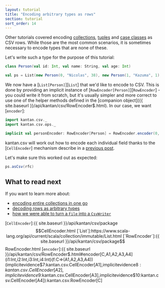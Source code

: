 ```yaml
---
layout: tutorial
title: "Encoding arbitrary types as rows"
section: tutorial
sort_order: 14
---
```

Other tutorials covered encoding [collections](collections_as_rows.html), [tuples](tuples_as_rows.html)
and [case classes](case_classes_as_rows.html) as CSV rows. While those are the most common scenarios, it is sometimes
necessary to encode types that are none of these.

Let's write such a type for the purpose of this tutorial:

```scala mdoc:silent
class Person(val id: Int, val name: String, val age: Int)

val ps = List(new Person(0, "Nicolas", 38), new Person(1, "Kazuma", 1), new Person(2, "John", 18))
```

We now have a [`List[Person]`][`List`] that we'd like to encode to CSV. This is done by providing an implicit instance
of [`RowEncoder[Person]`][`RowEncoder`] - you could write it from scratch, but it's usually simpler and more correct
to use one of the helper methods defined in the [companion object]({{ site.baseurl }}/api/kantan/csv/RowEncoder$.html).
In our case, we want [`encoder`]:

```scala mdoc:silent
import kantan.csv._
import kantan.csv.ops._

implicit val personEncoder: RowEncoder[Person] = RowEncoder.encoder(0, 2, 1)((p: Person) => (p.id, p.name, p.age))
```

kantan.csv will work out how to encode each individual field thanks to the [`CellEncoder`] mechanism describe in a
[previous post](arbitrary_types_as_cells.html).

Let's make sure this worked out as expected:

```scala mdoc
ps.asCsv(rfc)
```

## What to read next

If you want to learn more about:

* [encoding entire collections in one go](serializing_collections.html)
* [decoding rows as arbitrary types](rows_as_arbitrary_types.html)
* [how we were able to turn a `File` into a `CsvWriter`](csv_sinks.html)

[`CellEncoder`]:{{ site.baseurl }}/api/kantan/csv/package$$CellEncoder.html
[`List`]:https://www.scala-lang.org/api/current/scala/collection/immutable/List.html
[`RowEncoder`]:{{ site.baseurl }}/api/kantan/csv/package$$RowEncoder.html
[`encoder`]:{{ site.baseurl }}/api/kantan/csv/RowEncoder$.html#encoder[C,A1,A2,A3,A4](i1:Int,i2:Int,i3:Int,i4:Int)(f:C=>(A1,A2,A3,A4))(implicitevidence$7:kantan.csv.CellEncoder[A1],implicitevidence$8:kantan.csv.CellEncoder[A2],implicitevidence$9:kantan.csv.CellEncoder[A3],implicitevidence$10:kantan.csv.CellEncoder[A4]):kantan.csv.RowEncoder[C]
